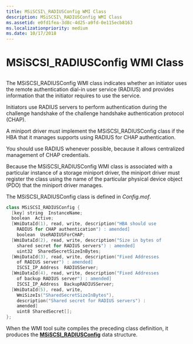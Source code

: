 ```yaml
---
title: MSiSCSI\_RADIUSConfig WMI Class
description: MSiSCSI\_RADIUSConfig WMI Class
ms.assetid: e0fd1fea-3d8c-4d25-a9fd-0e115ecb8163
ms.localizationpriority: medium
ms.date: 10/17/2018
---
```


# MSiSCSI\_RADIUSConfig WMI Class


## <span id="ddk_msiscsi_radiusconfig_wmi_class_kr"></span><span id="DDK_MSISCSI_RADIUSCONFIG_WMI_CLASS_KR"></span>


The MSiSCSI\_RADIUSConfig WMI class indicates whether an initiator uses the remote authentication dial-in user service (RADIUS) and provides information that the initiator requires to use the service.

Initiators use RADIUS servers to perform authentication during the challenge handshake of the challenge handshake authentication protocol (CHAP).

A miniport driver must implement the MSiSCSI\_RADIUSConfig class if the HBA that it manages supports using RADIUS for CHAP authentication.

You should use RADIUS whenever possible, because it allows centralized management of CHAP credentials.

Because the MSiSCSI\_RADIUSConfig WMI class is associated with a particular instance of a storage miniport driver, the miniport driver must register the class using the name of the particular physical device object (PDO) that the miniport driver manages.

The MSiSCSI\_RADIUSConfig class is defined in *Config.mof*.

```cpp
class MSiSCSI_RADIUSConfig {
  [key] string  InstanceName;
  boolean  Active;
  [WmiDataId(1), read, write, description("HBA should use 
    RADIUS for CHAP authentication") : amended] 
    boolean  UseRADIUSForCHAP;
  [WmiDataId(2), read, write, description("Size in bytes of 
    shared secret for RADIUS servers") : amended] 
    uint32  SharedSecretSizeInBytes;
  [WmiDataId(3), read, write, description("Fixed Addresses 
    of RADIUS server") : amended] 
    ISCSI_IP_Address  RADIUSServer;
  [WmiDataId(4), read, write, description("Fixed Addresses 
    of backup RADIUS server") : amended] 
    ISCSI_IP_Address  BackupRADIUSServer;
  [WmiDataId(5), read, write, 
    WmiSizeIs("SharedSecretSizeInBytes"), 
    description("Shared secret for RADIUS servers") :
    amended] 
    uint8 SharedSecret[];
};
```

When the WMI tool suite compiles the preceding class definition, it produces the [**MSiSCSI\_RADIUSConfig**](/windows-hardware/drivers/ddi/iscsicfg/ns-iscsicfg-_msiscsi_radiusconfig) data structure.

 

